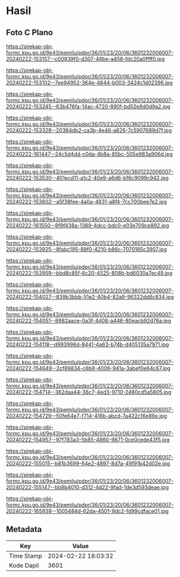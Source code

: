 # Hasil

## Foto C Plano

https://sirekap-obj-formc.kpu.go.id/9e43/pemilu/pdpr/36/01/23/20/06/3601232006007-20240222-153157--c00939f0-d307-46be-a458-fdc20a0ffff0.jpg

https://sirekap-obj-formc.kpu.go.id/9e43/pemilu/pdpr/36/01/23/20/06/3601232006007-20240222-153102--7ee94952-364e-4844-b003-3424c1d02396.jpg

https://sirekap-obj-formc.kpu.go.id/9e43/pemilu/pdpr/36/01/23/20/06/3601232006007-20240222-153245--63b476fa-14ac-4720-890f-bd52e8d0d9a2.jpg

https://sirekap-obj-formc.kpu.go.id/9e43/pemilu/pdpr/36/01/23/20/06/3601232006007-20240222-153328--20364db2-ca3b-4e46-a626-7c5907689d7f.jpg

https://sirekap-obj-formc.kpu.go.id/9e43/pemilu/pdpr/36/01/23/20/06/3601232006007-20240222-161447--24c5d4dd-c0da-4b8a-85bc-505e983a906d.jpg

https://sirekap-obj-formc.kpu.go.id/9e43/pemilu/pdpr/36/01/23/20/06/3601232006007-20240222-153530--401ecd11-a1c2-40e9-a6d6-b16c9099c942.jpg

https://sirekap-obj-formc.kpu.go.id/9e43/pemilu/pdpr/36/01/23/20/06/3601232006007-20240222-153602--a5f38fee-4a0a-4831-a8f4-7cc700bee7e2.jpg

https://sirekap-obj-formc.kpu.go.id/9e43/pemilu/pdpr/36/01/23/20/06/3601232006007-20240222-161550--8f9f438a-1389-4dcc-bdc0-e03e709ce892.jpg

https://sirekap-obj-formc.kpu.go.id/9e43/pemilu/pdpr/36/01/23/20/06/3601232006007-20240222-153925--8fabc195-88f0-4210-b86c-7070185c3907.jpg

https://sirekap-obj-formc.kpu.go.id/9e43/pemilu/pdpr/36/01/23/20/06/3601232006007-20240222-153959--bbd8c85f-6c20-4525-808b-bd6030a7ec49.jpg

https://sirekap-obj-formc.kpu.go.id/9e43/pemilu/pdpr/36/01/23/20/06/3601232006007-20240222-154027--839b3bbb-51e2-40b4-82a9-96322dd8c834.jpg

https://sirekap-obj-formc.kpu.go.id/9e43/pemilu/pdpr/36/01/23/20/06/3601232006007-20240222-154051--8982aace-0a3f-4d08-a446-80eacb92d76a.jpg

https://sirekap-obj-formc.kpu.go.id/9e43/pemilu/pdpr/36/01/23/20/06/3601232006007-20240222-154118--d993996d-8441-4a63-b74b-d405135a7971.jpg

https://sirekap-obj-formc.kpu.go.id/9e43/pemilu/pdpr/36/01/23/20/06/3601232006007-20240222-154649--2cf89834-c6b8-4006-941a-3abef0e64c67.jpg

https://sirekap-obj-formc.kpu.go.id/9e43/pemilu/pdpr/36/01/23/20/06/3601232006007-20240222-154714--362daa44-36c7-4ed3-9710-2480cd5a5805.jpg

https://sirekap-obj-formc.kpu.go.id/9e43/pemilu/pdpr/36/01/23/20/06/3601232006007-20240222-154729--50fe64e7-f714-416b-abcd-7a422c16e89e.jpg

https://sirekap-obj-formc.kpu.go.id/9e43/pemilu/pdpr/36/01/23/20/06/3601232006007-20240222-154957--97f783a3-5b85-4860-9871-0ce0cede43f5.jpg

https://sirekap-obj-formc.kpu.go.id/9e43/pemilu/pdpr/36/01/23/20/06/3601232006007-20240222-155015--b81b3699-64e2-4897-8d7a-49f91b42d02e.jpg

https://sirekap-obj-formc.kpu.go.id/9e43/pemilu/pdpr/36/01/23/20/06/3601232006007-20240222-155147--bb8b4010-d312-4d22-9fad-1de3d593deae.jpg

https://sirekap-obj-formc.kpu.go.id/9e43/pemilu/pdpr/36/01/23/20/06/3601232006007-20240222-165938--1005484d-62da-4501-9dc2-fd99cdface01.jpg


## Metadata

| Key        | Value               |
| ---------- | ------------------- |
| Time Stamp | 2024-02-22 18:03:32 |
| Kode Dapil | 3601                |



